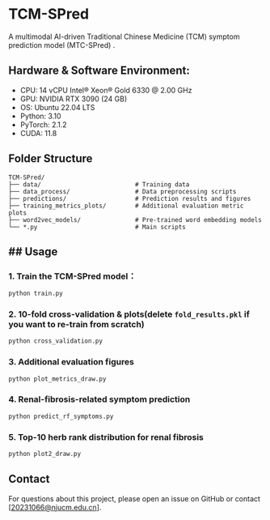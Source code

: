 # TCM-SPred
A multimodal AI-driven Traditional Chinese Medicine (TCM) symptom prediction model (MTC-SPred) .

## Hardware & Software Environment:
- CPU: 14 vCPU Intel® Xeon® Gold 6330 @ 2.00 GHz  
- GPU: NVIDIA RTX 3090 (24 GB)  
- OS: Ubuntu 22.04 LTS  
- Python: 3.10  
- PyTorch: 2.1.2  
- CUDA: 11.8  

## Folder Structure
```
TCM-SPred/
├── data/                          # Training data
├── data_process/                  # Data preprocessing scripts
├── predictions/                   # Prediction results and figures
├── training_metrics_plots/        # Additional evaluation metric plots
├── word2vec_models/               # Pre-trained word embedding models
└── *.py                           # Main scripts
```

## ## Usage
### 1. Train the TCM-SPred model：
```bash
python train.py
```
### 2. 10-fold cross-validation & plots(delete `fold_results.pkl` if you want to re-train from scratch)
```bash
python cross_validation.py
```
### 3. Additional evaluation figures
```bash
python plot_metrics_draw.py
```
### 4. Renal-fibrosis-related symptom prediction
```bash
python predict_rf_symptoms.py
```
### 5. Top-10 herb rank distribution for renal fibrosis
```bash
python plot2_draw.py
```

## Contact
For questions about this project, please open an issue on GitHub or contact [20231066@njucm.edu.cn].


